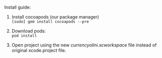 Install guide:

1. Install cocoapods (our package manager)  
		`[sudo] gem install cocoapods --pre`

2. Download pods:  
		`pod install`

3. Open project using the new *currencyolini.xcworkspace* file instead of original xcode.project file.
